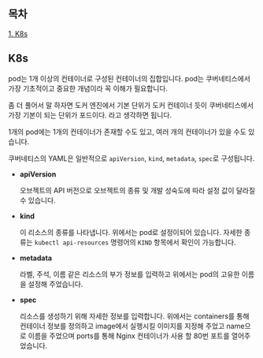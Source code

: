 ## 목차
[1. K8s](#k8s)   

## K8s
pod는 1개 이상의 컨테이너로 구성된 컨테이너의 집합입니다. pod는 쿠버네티스에서 가장 기초적이고 중요한 개념이라 꼭 이해가 필요합니다.

좀 더 풀어서 말 하자면 도커 엔진에서 기본 단위가 도커 컨테이너 듯이 쿠버네티스에서 가장 기본이 되는 단위가 포드이다. 라고 생각하면 됩니다.

1개의 pod에는 1개의 컨테이너가 존재할 수도 있고, 여러 개의 컨테이너가 있을 수도 있습니다.

쿠버네티스의 YAML은 일반적으로 `apiVersion`, `kind`, `metadata`, `spec`로 구성됩니다.

- **apiVersion**

  오브젝트의 API 버전으로 오브젝트의 종류 및 개발 성숙도에 따라 설정 값이 달라질 수 있습니다.

- **kind**

  이 리소스의 종류를 나타냅니다. 위에서는 pod로 설정이되어 있습니다. 자세한 종류는 `kubectl api-resources` 명령어의 `KIND` 항목에서 확인이 가능합니다.

- **metadata**

  라벨, 주석, 이름 같은 리소스의 부가 정보를 입력하고 위에서는 pod의 고유한 이름을 설정해 주었습니다.


- ****spec****

  리소스를 생성하기 위해 자세한 정보를 입력합니다. 위에서는 containers를 통해 컨테이너 정보를 정의하고 image에서 실행시킬 이미지를 지정해 주었고 name으로 이름을 주었으며 ports를 통해 Nginx 컨테이너가 사용 할 80번 포트를 열어주었습니다.
